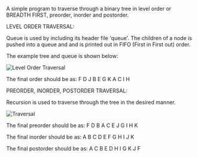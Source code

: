 A simple program to traverse through a binary tree in level order or BREADTH FIRST, preorder, inorder and postorder.

LEVEL ORDER TRAVERSAL:

 Queue is used by including its header file 'queue'. The children of a node is pushed into a queue and and is printed out in FIFO (First in First out) order.

The example tree and queue is shown below:

![Level Order Traversal](https://user-images.githubusercontent.com/86644466/144174760-c7c3ee76-127b-48a3-a50c-384bb4bb9ab1.png)

The final order should be as: F D J B E G K A C I H


PREORDER, INORDER, POSTORDER TRAVERSAL:

Recursion is used to traverse through the tree in the desired manner.

![Traversal](https://user-images.githubusercontent.com/86644466/144174990-760fd71c-ae72-4c64-bc9c-a502d8f7da95.png)

The final preorder should be as: F D B A C E J G I H K

The final inorder should be as: A B C D E F G H I J K

The final postorder should be as: A C B E D H I G K J F
